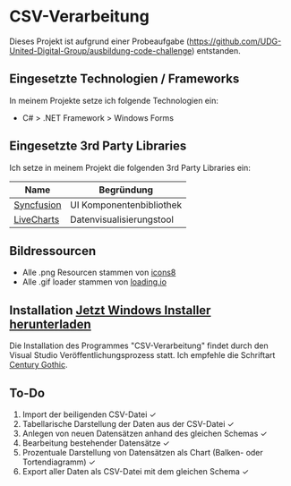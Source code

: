 # CSV-Verarbeitung
Dieses Projekt ist aufgrund einer Probeaufgabe (https://github.com/UDG-United-Digital-Group/ausbildung-code-challenge) entstanden.

## Eingesetzte Technologien / Frameworks
In meinem Projekte setze ich folgende Technologien ein:
- C# > .NET Framework > Windows Forms

## Eingesetzte 3rd Party Libraries
Ich setze in meinem Projekt die folgenden 3rd Party Libraries ein:

Name | Begründung
--- | ---
[Syncfusion](https://syncfusion.com) | UI Komponentenbibliothek
[LiveCharts](https://lvcharts.net/) | Datenvisualisierungstool

## Bildressourcen
- Alle .png Resourcen stammen von [icons8](https://icons8.com/)
- Alle .gif loader stammen von [loading.io](https://loading.io/)

## Installation [Jetzt Windows Installer herunterladen](https://www.alexander-b.de/repo/csv-verarbeitung/index.html)
Die Installation des Programmes "CSV-Verarbeitung" findet durch den Visual Studio Veröffentlichungsprozess statt.
Ich empfehle die Schriftart [Century Gothic](https://ttfonts.net/de/font/9410_CenturyGothic.htm).

## To-Do
1. Import der beiligenden CSV-Datei ✓
2. Tabellarische Darstellung der Daten aus der CSV-Datei ✓
3. Anlegen von neuen Datensätzen anhand des gleichen Schemas ✓
4. Bearbeitung bestehender Datensätze ✓
5. Prozentuale Darstellung von Datensätzen als Chart (Balken- oder Tortendiagramm) ✓
6. Export aller Daten als CSV-Datei mit dem gleichen Schema ✓


